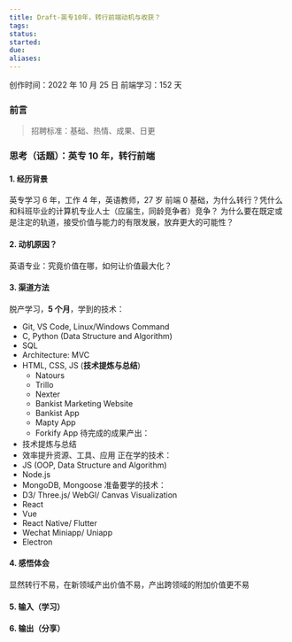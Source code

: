 ```yaml
---
title: Draft-英专10年，转行前端动机与收获？
tags: 
status: 
started: 
due: 
aliases: 
---
```

创作时间：2022 年 10 月 25 日
前端学习：152 天 
### 前言

> 招聘标准：基础、热情、成果、日更

### 思考（话题）：英专 10 年，转行前端
#### 1. 经历背景
英专学习 6 年，工作 4 年，英语教师，27 岁
前端 0 基础，为什么转行？凭什么和科班毕业的计算机专业人士（应届生，同龄竞争者）竞争？
为什么要在既定或是注定的轨道，接受价值与能力的有限发展，放弃更大的可能性？
#### 2. 动机原因？
英语专业：究竟价值在哪，如何让价值最大化？
#### 3. 渠道方法
脱产学习，**5 个月**，学到的技术：
- Git, VS Code, Linux/Windows Command
- C, Python (Data Structure and Algorithm) 
- SQL
- Architecture: MVC
- HTML, CSS, JS (**技术提炼与总结**)
   - Natours
   - Trillo
   - Nexter 
   - Bankist Marketing Website
   - Bankist App
   - Mapty App
   - Forkify App
待完成的成果产出：
- 技术提炼与总结
- 效率提升资源、工具、应用
正在学的技术：
- JS (OOP, Data Structure and Algorithm)
- Node.js 
- MongoDB, Mongoose
准备要学的技术：
- D3/ Three.js/ WebGl/ Canvas Visualization
- React
- Vue
- React Native/ Flutter
- Wechat Miniapp/ Uniapp
- Electron
#### 4. 感悟体会
显然转行不易，在新领域产出价值不易，产出跨领域的附加价值更不易
#### 5. 输入（学习）
#### 6. 输出（分享）

